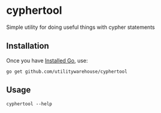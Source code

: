 # cyphertool
Simple utility for doing useful things with cypher statements

## Installation

Once you have [Installed Go](https://golang.org/doc/install), use:
```
go get github.com/utilitywarehouse/cyphertool
```

## Usage

```
cyphertool --help
```
